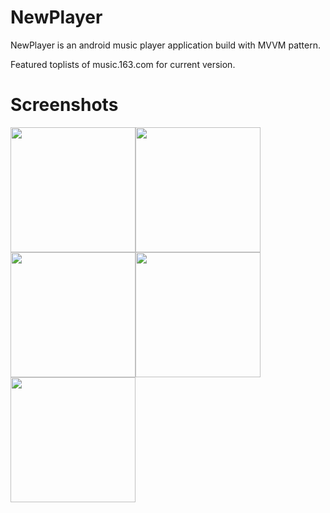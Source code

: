 # NewPlayer
NewPlayer is an android music player application build with MVVM pattern.

Featured toplists of music.163.com for current version.

# Screenshots
<img src="https://github.com/nicognaW/NewPlayer/blob/master/screenshots/Screenshot_2020-06-11-20-26-53-718_com.nicow.newp.jpg" width = "200" alt="" align=center /><img src="https://github.com/nicognaW/NewPlayer/blob/master/screenshots/Screenshot_2020-06-11-20-26-57-013_com.nicow.newp.jpg" width = "200" alt="" align=center /><img src="https://github.com/nicognaW/NewPlayer/blob/master/screenshots/Screenshot_2020-06-11-20-27-06-222_com.nicow.newp.jpg" width = "200" alt="" align=center /><img src="https://github.com/nicognaW/NewPlayer/blob/master/screenshots/Screenshot_2020-06-11-20-27-14-546_com.nicow.newp.jpg" width = "200" alt="" align=center /><img src="https://github.com/nicognaW/NewPlayer/blob/master/screenshots/Screenshot_2020-06-11-20-27-21-586_com.nicow.newp.jpg" width = "200" alt="" align=center />
